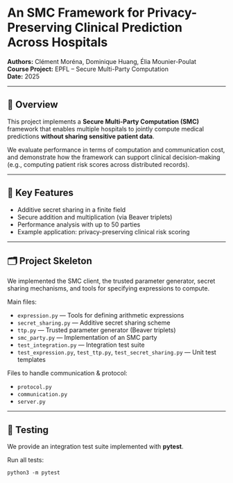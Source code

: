 # An SMC Framework for Privacy-Preserving Clinical Prediction Across Hospitals

**Authors:** Clément Moréna, Dominique Huang, Élia Mounier-Poulat  
**Course Project:** EPFL – Secure Multi-Party Computation  
**Date:** 2025  

---

## 📘 Overview
This project implements a **Secure Multi-Party Computation (SMC)** framework that enables multiple hospitals to jointly compute medical predictions **without sharing sensitive patient data**.  

We evaluate performance in terms of computation and communication cost, and demonstrate how the framework can support clinical decision-making (e.g., computing patient risk scores across distributed records).

---

## 🧠 Key Features
- Additive secret sharing in a finite field  
- Secure addition and multiplication (via Beaver triplets)  
- Performance analysis with up to 50 parties  
- Example application: privacy-preserving clinical risk scoring  

---

## 🗂️ Project Skeleton
We implemented the SMC client, the trusted parameter generator, secret sharing mechanisms, and tools for specifying expressions to compute.  

Main files:
- `expression.py` — Tools for defining arithmetic expressions  
- `secret_sharing.py` — Additive secret sharing scheme  
- `ttp.py` — Trusted parameter generator (Beaver triplets)  
- `smc_party.py` — Implementation of an SMC party  
- `test_integration.py` — Integration test suite  
- `test_expression.py`, `test_ttp.py`, `test_secret_sharing.py` — Unit test templates  

Files to handle communication & protocol:  
- `protocol.py`  
- `communication.py`  
- `server.py`  

---

## 🧪 Testing
We provide an integration test suite implemented with **pytest**.  

Run all tests:
```
python3 -m pytest
```



